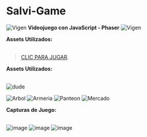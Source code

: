 # Salvi-Game

 ![Vigen](https://user-images.githubusercontent.com/91103822/187326259-53e3fc83-6681-4f1a-a877-68488fc34548.png)
  **Videojuego con JavaScript - Phaser**
 ![Vigen](https://user-images.githubusercontent.com/91103822/187326259-53e3fc83-6681-4f1a-a877-68488fc34548.png)
 
 **Assets Utilizados:**<br><br>
 > [CLIC PARA JUGAR](https://juansalvi.github.io/Salvi-Game/).
 

 
**Assets Utilizados:**<br><br>

![dude](https://user-images.githubusercontent.com/91103822/187326964-feb558c3-5915-4c2e-9fa6-61fa9788884b.png) 
 
![Arbol](https://user-images.githubusercontent.com/91103822/187326969-5b2e6c34-6b9c-496d-8d66-b531caffe76c.png)
![Armeria](https://user-images.githubusercontent.com/91103822/187326975-13486386-799d-4c22-a692-fb005c9eba34.png)
![Panteon](https://user-images.githubusercontent.com/91103822/187328009-13c63869-b614-4c23-8610-1a7e63ca80f7.png)
![Mercado](https://user-images.githubusercontent.com/91103822/187328018-791b5e04-569e-4ef8-a7fe-2c75eb0e8706.png)


**Capturas de Juego:**<br><br>

![image](https://user-images.githubusercontent.com/91103822/187331692-b3249f96-2b5e-4e98-aad2-ffb626600a82.png)
![image](https://user-images.githubusercontent.com/91103822/187331823-b67232de-bc28-4cfd-8201-3ae916e0a762.png)
![image](https://user-images.githubusercontent.com/91103822/187331881-f305fb43-d6bd-4bd3-8918-3072e37504f2.png)


